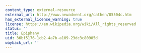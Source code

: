 ```yaml
---
content_type: external-resource
external_url: http://www.newadvent.org/cathen/05504c.htm
has_external_license_warning: true
license: https://en.wikipedia.org/wiki/All_rights_reserved
status: ''
title: Epiphany
uid: 36bf5176-1cb2-4a7b-a109-23dc3c80905d
wayback_url: ''
---
```

